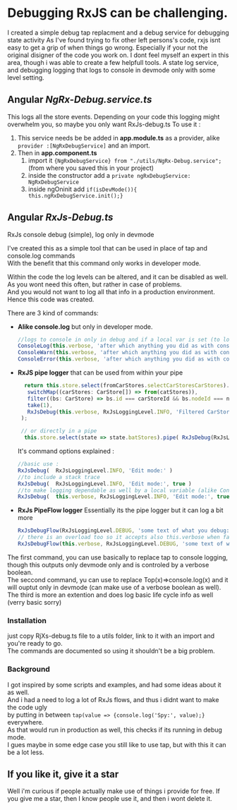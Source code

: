 # Debugging RxJS can be challenging.
I created a simple debug tap replacment and a debug service for debugging state activity
As I've found trying to fix other left persons's code, rxjs isnt easy to get a grip of when things go wrong. 
Especially if your not the original disigner of the code you work on.
I dont feel myself an expert in this area, though i was able to create a few helpfull tools.
A state log service, and debugging logging that logs to console in devmode only with some level setting.

## Angular *NgRx-Debug.service.ts*
This logs all the store events.
Depending on your code this logging might overwhelm you, so maybe you only want RxJs-debug.ts
To use it :
1. This service needs be be added in **app.module.ts** as a provider, alike `provider :[NgRxDebugService]` and an import.
2. Then in **app.component.ts**
   1. import it `{NgRxDebugService} from "./utils/NgRx-Debug.service";` (from where you saved this in your project)
   2. inside the constructor add a `private ngRxDebugService: NgRxDebugService` 
   3. inside ngOninit add  `if(isDevMode()){    this.ngRxDebugService.init();}`
      

## Angular *RxJs-Debug.ts*
RxJs console debug (simple), log only in devmode  

I've created this as a simple tool that can be used in place of tap and console.log commands  
With the benefit that this command only works in developer mode.  

Within the code the log levels can be altered, and it can be disabled as well.  
As you wont need this often, but rather in case of problems.    
And you would not want to log all that info in a production environment.    
Hence this code was created.   

There are 3 kind of commands:  
 - **Alike console.log** but only in developer mode.
   ```TypeScript
   //logs to console in only in debug and if a local var is set (to log on a per file base)
   ConsoleLog(this.verbose, 'after which anything you did as with console', addindVars, debuggingarrays, etc );
   ConsoleWarn(this.verbose, 'after which anything you did as with console', addindVars, debuggingarrays, etc );
   ConsoleError(this.verbose, 'after which anything you did as with console', addindVars, debuggingarrays, etc );
   ```
 - **RxJS pipe logger** that can be used from within your pipe   
   ```TypeScript
     return this.store.select(fromCarStores.selectCarStoresCarStores).pipe(
      switchMap((carStores: CarStore[]) => from(catStores)),
      filter((bs: CarStore) => bs.id === carStoreId && bs.nodeId === nodeId),
      take(1),
      RxJsDebug(this.verbose, RxJsLoggingLevel.INFO, 'Filtered CarStore by ID and nodeId:')
    );
   
    // or directly in a pipe
     this.store.select(state => state.batStores).pipe( RxJsDebug(RxJsLoggingLevel.INFO, 'Current batStores state in component:')).subscribe();
   ```
   It's command options explained :
   ```TypeScript
   //basic use :
   RxJsDebug(  RxJsLoggingLevel.INFO, 'Edit mode:' )
   //to include a stack trace
   RxJsDebug(  RxJsLoggingLevel.INFO, 'Edit mode:', true )
   //to make logging dependable as well by a local variable (alike ConsoleDebug)
   RxJsDebug(  this.verbose, RxJsLoggingLevel.INFO, 'Edit mode:', true )   //set a local var this.verbose too true for the place you want to debug.
   ```
 - **RxJs PipeFlow logger** Essentially its the pipe logger but it can log a bit more 
   ```TypeScript
   RxJsDebugFlow(RxJsLoggingLevel.DEBUG, 'some text of what you debug:', false, {subscribe: true, finalize: true})
   // there is an overload too so it accepts also this.verbose when false it wont ouptut
   RxJsDebugFlow(this.verbose, RxJsLoggingLevel.DEBUG, 'some text of what you debug:', false, {subscribe: true, finalize: true})
   ```

The first command, you can use basically to replace tap to console logging, though this outputs only devmode only and is controled by a verbose boolean.   
The seccond command, yu can use to replace Top(x)=>console.log(x) and it will ouptut only in devmode (can make use of a verbose boolean as well).
The third is more an extention and does log basic life cycle info as well (verry basic sorry)  


### Installation
just copy RjXs-debug.ts file to a utils folder, link to it with an import and you're ready to go.  
The commands are documented so using it shouldn't be a big problem.

### Background
I got inspired by some scripts and examples, and had some ideas about it as well.   
And i had a need to log a lot of RxJs flows, and thus i didnt want to make the code ugly   
by putting in between `tap(value => {console.log('Spy:', value);}` everywhere.   
As that would run in production as well, this checks if its running in debug mode.   
I gues maybe in some edge case you still like to use tap, but with this it can be a lot less.   

## If you like it, give it a star
Well i'm curious if people actually make use of things i provide for free.
If you give me a star, then I know people use it, and then i wont delete it.

